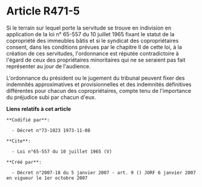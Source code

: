 # Article R471-5

Si le terrain sur lequel porte la servitude se trouve en indivision en application de la loi n° 65-557 du 10 juillet 1965
fixant le statut de la copropriété des immeubles bâtis et si le syndicat des copropriétaires consent, dans les conditions
prévues par le chapitre II de cette loi, à la création de ces servitudes, l'ordonnance est réputée contradictoire à l'égard
de ceux des propriétaires minoritaires qui ne se seraient pas fait représenter au jour de l'audience. 

L'ordonnance du président ou le jugement du tribunal peuvent fixer des indemnités approximatives et provisionnelles et des
indemnités définitives différentes pour chacun des copropriétaires, compte tenu de l'importance du préjudice subi par chacun
d'eux.

**Liens relatifs à cet article**

	**Codifié par**:

	  - Décret n°73-1023 1973-11-08

	**Cite**:

	  - Loi n°65-557 du 10 juillet 1965 (V)

	**Créé par**:

	  - Décret n°2007-18 du 5 janvier 2007 - art. 9 () JORF 6 janvier 2007 en vigueur le 1er octobre 2007
